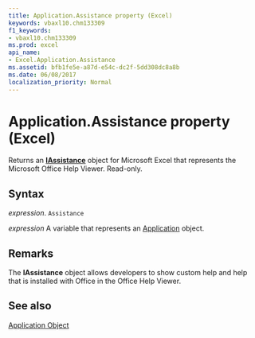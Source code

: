 ```yaml
---
title: Application.Assistance property (Excel)
keywords: vbaxl10.chm133309
f1_keywords:
- vbaxl10.chm133309
ms.prod: excel
api_name:
- Excel.Application.Assistance
ms.assetid: bfb1fe5e-a87d-e54c-dc2f-5dd308dc8a8b
ms.date: 06/08/2017
localization_priority: Normal
---
```



# Application.Assistance property (Excel)

Returns an  **[IAssistance](Office.IAssistance.md)** object for Microsoft Excel that represents the Microsoft Office Help Viewer. Read-only.


## Syntax

_expression_. `Assistance`

_expression_ A variable that represents an [Application](Excel.Application-graph-property.md) object.


## Remarks

The  **IAssistance** object allows developers to show custom help and help that is installed with Office in the Office Help Viewer.


## See also


[Application Object](Excel.Application(object).md)

